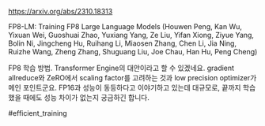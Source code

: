 https://arxiv.org/abs/2310.18313

FP8-LM: Training FP8 Large Language Models (Houwen Peng, Kan Wu, Yixuan Wei, Guoshuai Zhao, Yuxiang Yang, Ze Liu, Yifan Xiong, Ziyue Yang, Bolin Ni, Jingcheng Hu, Ruihang Li, Miaosen Zhang, Chen Li, Jia Ning, Ruizhe Wang, Zheng Zhang, Shuguang Liu, Joe Chau, Han Hu, Peng Cheng)

FP8 학습 방법. Transformer Engine의 대안이라고 할 수 있겠네요. gradient allreduce와 ZeRO에서 scaling factor를 고려하는 것과 low precision optimizer가 메인 포인트군요. FP16과 성능이 동등하다고 이야기하고 있는데 대규모로, 끝까지 학습했을 때에도 성능 차이가 없는지 궁금하긴 합니다.

#efficient_training 